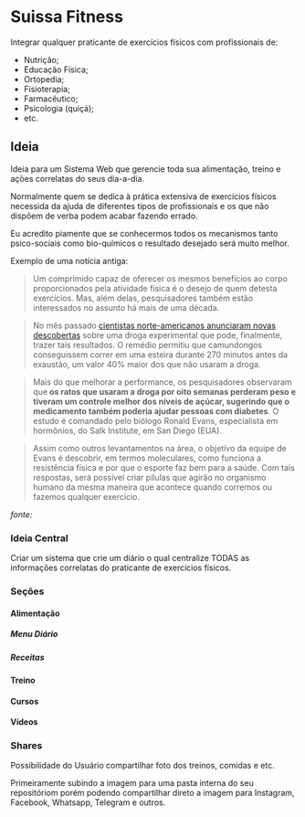 # Suissa Fitness

Integrar qualquer praticante de exercícios físicos com profissionais de:

- Nutrição;
- Educação Física;
- Ortopedia;
- Fisioterapia;
- Farmacêutico;
- Psicologia (quiçá);
- etc.


## Ideia

Ideia para um Sistema Web que gerencie toda sua alimentação, treino e ações correlatas do seus dia-a-dia.

Normalmente quem se dedica à prática extensiva de exercícios físicos necessida da ajuda de diferentes tipos de profissionais e os que não dispõem de verba podem acabar fazendo errado.

Eu acredito piamente que se conhecermos todos os mecanismos tanto psico-sociais como bio-químicos o resultado desejado será muito melhor.


Exemplo de uma notícia antiga:

> Um comprimido capaz de oferecer os mesmos benefícios ao corpo proporcionados pela atividade física é o desejo de quem detesta exercícios. Mas, além delas, pesquisadores também estão interessados no assunto há mais de uma década.

> No mês passado <a href="http://www2.uol.com.br/sciam/noticias/pilula_substitui_exercicios.html">cientistas norte-americanos anunciaram novas descobertas</a> sobre uma droga experimental que pode, finalmente, trazer tais resultados. O remédio permitiu que camundongos conseguissem correr em uma esteira durante 270 minutos antes da exaustão, um valor 40% maior dos que não usaram a droga.

> Mais do que melhorar a performance, os pesquisadores observaram que<strong> os ratos que usaram a droga por oito semanas perderam peso e tiveram um controle melhor dos níveis de açúcar, sugerindo que o medicamento também poderia ajudar pessoas com diabetes</strong>. O estudo é comandado pelo biólogo Ronald Evans, especialista em hormônios, do Salk Institute, em San Diego (EUA).</p>

> Assim como outros levantamentos na área, o objetivo da equipe de Evans é descobrir, em termos moleculares, como funciona a resistência física e por que o esporte faz bem para a saúde. Com tais respostas, será possível criar pílulas que agirão no organismo humano da mesma maneira que acontece quando corremos ou fazemos qualquer exercício.

*fonte: [](https://noticias.uol.com.br/saude/ultimas-noticias/redacao/2017/06/29/pilula-do-exercicio-pode-mesmo-substituir-a-atividade-fisica.htm)*


### Ideia Central

Criar um sistema que crie um diário o qual centralize TODAS as informações correlatas do praticante de exercícios físicos.


### Seções

#### Alimentação

##### Menu Diário

##### Receitas

#### Treino

#### Cursos

#### Vídeos



### Shares

Possibilidade do Usuário compartilhar foto dos treinos, comidas e etc.

Primeiramente subindo a imagem para uma pasta interna do seu repositóriom porém podendo compartilhar direto a imagem para Instagram, Facebook, Whatsapp, Telegram e outros.

